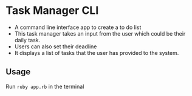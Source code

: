 # Task Manager CLI
- A command line interface app to create a to do list<br/> 
- This task manager takes an input from the user which could be their daily task.<br/> 
- Users can also set their deadline<br/> 
- It displays a list of tasks that the user has provided to the system.<br/> 

## Usage
Run `ruby app.rb` in the terminal
